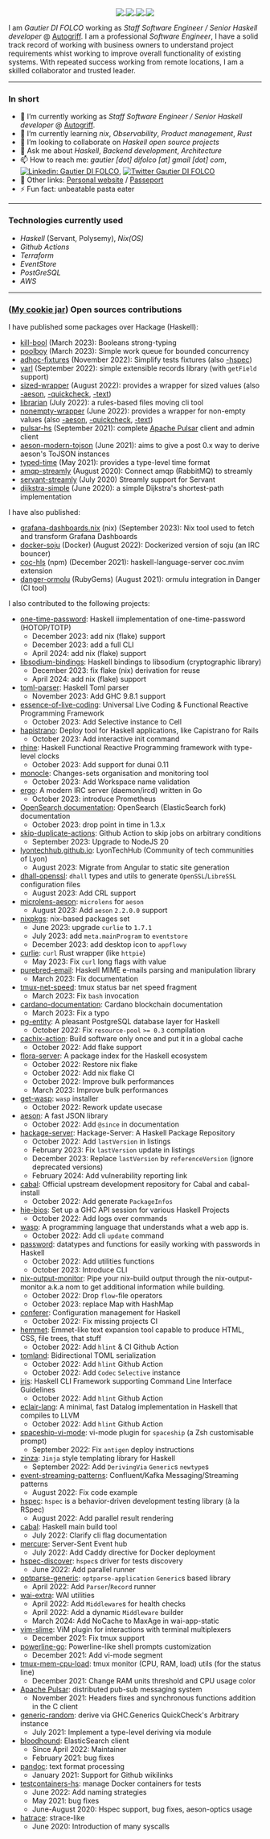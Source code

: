 <p align="center">
  <a href="https://github-readme-stats.vercel.app/api?username=blackheaven&show_icons=true&count_private=true&theme=slateorange&hide_border=true&hide=issues,contribs&bg_color=22272e">
    <img align="center" src="https://github-readme-stats.vercel.app/api?username=blackheaven&show_icons=true&count_private=true&theme=slateorange&hide_border=true&hide=issues,contribs&bg_color=22272e" />
  </a>
  <a href="https://github-readme-stats.vercel.app/api/top-langs/?username=blackheaven&layout=compact&hide_border=true&theme=slateorange&langs_count=10&hide=javascript,css,tex,html&bg_color=22272e">
    <img align="center" src="https://github-readme-stats.vercel.app/api/top-langs/?username=blackheaven&layout=compact&hide_border=true&theme=slateorange&langs_count=10&hide=javascript,css,tex,html&bg_color=22272e" />
  </a>
  <a href="https://github-readme-streak-stats.herokuapp.com?user=blackheaven&theme=slateorange&hide_border=true&background=22272e">
    <img align="center" src="https://github-readme-streak-stats.herokuapp.com?user=blackheaven&theme=slateorange&hide_border=true&background=22272e" />
  </a>
  <a href="https://github-profile-trophy.vercel.app/?username=blackheaven&theme=juicyfresh&column=3&row=2&no-frame=true">
    <img align="center" src="https://github-profile-trophy.vercel.app/?username=blackheaven&theme=juicyfresh&column=3&row=2&no-frame=true" />
  </a>
</p>

I am *Gautier DI FOLCO* working as *Staff Software Engineer / Senior Haskell developer* @ [Autogriff](https://github.com/Autogriff).
I am a professional *Software Engineer*, I have a solid track record of working with business owners to understand project requirements whist working to improve overall functionality of existing systems. With repeated success working from remote locations, I am a skilled collaborator and trusted leader. 

---

### In short

- 🔭 I’m currently working as *Staff Software Engineer / Senior Haskell developer* @ [Autogriff](https://github.com/Autogriff).
- 🌱 I’m currently learning *nix*, *Observability*, *Product management*, *Rust*
- 👯 I’m looking to collaborate on *Haskell open source projects*
- 💬 Ask me about *Haskell*, *Backend development*, *Architecture*
- 📫 How to reach me: *gautier [dot] difolco [at] gmail [dot] com*, [![Linkedin: Gautier DI FOLCO](https://img.shields.io/badge/-Gautier%20DI%20FOLCO-blue?style=flat-square&logo=Linkedin&logoColor=white&link=https://www.linkedin.com/in/gautier-di-folco/)](https://www.linkedin.com/in/gautier-di-folco/), [![Twitter Gautier DI FOLCO](https://img.shields.io/twitter/follow/gautier_difolco?style=social)](https://twitter.com/gautier_difolco)
- 🔗 Other links: [Personal website](https://gautier.difolco.dev/) / [Passeport](https://passeport.dev/p/5ed43656-147b-463f-99a6-5255a34cd03a)
- ⚡ Fun fact: unbeatable pasta eater

---

### Technologies currently used

 - *Haskell* (Servant, Polysemy), *Nix(OS)*
 - *Github Actions*
 - *Terraform*
 - *EventStore*
 - *PostGreSQL*
 - *AWS*

---

### ([My cookie jar](https://thewilliamkon.medium.com/david-goggins-the-cookie-jar-method-explained-fa2f6d586d50)) Open sources contributions

I have published some packages over Hackage (Haskell):

- [kill-bool](https://hackage.haskell.org/package/kill-bool) (March 2023): Booleans strong-typing
- [poolboy](https://hackage.haskell.org/package/poolboy) (March 2023): Simple work queue for bounded concurrency
- [adhoc-fixtures](https://hackage.haskell.org/package/adhoc-fixtures) (November 2022): Simplify tests fixtures (also [-hspec](https://hackage.haskell.org/package/adhoc-fixtures-hspec))
- [yarl](https://hackage.haskell.org/package/yarl) (September 2022): simple extensible records library (with `getField` support)
- [sized-wrapper](https://hackage.haskell.org/package/sized-wrapper) (August 2022): provides a wrapper for sized values (also [-aeson](https://hackage.haskell.org/package/sized-wrapper-aeson), [-quickcheck](https://hackage.haskell.org/package/sized-wrapper-quickcheck), [-text](https://hackage.haskell.org/package/sized-wrapper-text))
- [librarian](https://hackage.haskell.org/package/librarian) (July 2022): a rules-based files moving cli tool
- [nonempty-wrapper](https://hackage.haskell.org/package/nonempty-wrapper) (June 2022): provides a wrapper for non-empty values (also [-aeson](https://hackage.haskell.org/package/nonempty-wrapper-aeson), [-quickcheck](https://hackage.haskell.org/package/nonempty-wrapper-quickcheck), [-text](https://hackage.haskell.org/package/nonempty-wrapper-text))
- [pulsar-hs](https://github.com/hetchr/pulsar-hs) (September 2021): complete [Apache Pulsar](https://github.com/apache/pulsar) client and admin client
- [aeson-modern-tojson](https://hackage.haskell.org/package/aeson-modern-tojson) (June 2021): aims to give a post 0.x way to derive aeson's ToJSON instances
- [typed-time](https://hackage.haskell.org/package/typed-time) (May 2021): provides a type-level time format
- [amqp-streamly](https://hackage.haskell.org/package/amqp-streamly) (August 2020): Connect amqp (RabbitMQ) to streamly
- [servant-streamly](https://hackage.haskell.org/package/servant-streamly) (July 2020) Streamly support for Servant
- [dijkstra-simple](https://hackage.haskell.org/package/dijkstra-simple) (June 2020): a simple Dijkstra's shortest-path implementation

I have also published:

- [grafana-dashboards.nix](https://github.com/blackheaven/grafana-dashboards.nix) (nix) (September 2023): Nix tool used to fetch and transform Grafana Dashboards
- [docker-soju](https://github.com/blackheaven/docker-soju) (Docker) (August 2022): Dockerized version of soju (an IRC bouncer)
- [coc-hls](https://www.npmjs.com/package/coc-hls) (npm) (December 2021): haskell-language-server coc.nvim extension
- [danger-ormolu](https://rubygems.org/gems/danger-ormolu) (RubyGems) (August 2021): ormulu integration in Danger (CI tool)

I also contributed to the following projects:

- [one-time-password](https://github.com/haskell-cryptography/one-time-password): Haskell iimplementation of one-time-password (HOTOP/TOTP)
  - December 2023: add nix (flake) support
  - December 2023: add a full CLI
  - April 2024: add nix (flake) support
- [libsodium-bindings](https://github.com/haskell-cryptography/libsodium-bindings): Haskell bindings to libsodium (cryptographic library)
  - December 2023: fix flake (nix) derivation for reuse
  - April 2024: add nix (flake) support
- [toml-parser](https://github.com/glguy/toml-parser): Haskell Toml parser
  - November 2023: Add GHC 9.8.1 support
- [essence-of-live-coding](https://github.com/turion/essence-of-live-coding): Universal Live Coding & Functional Reactive Programming Framework
  - October 2023: Add Selective instance to Cell
- [hapistrano](https://github.com/stackbuilders/hapistrano): Deploy tool for Haskell applications, like Capistrano for Rails
  - October 2023: Add interactive init command
- [rhine](https://github.com/turion/rhine): Haskell Functional Reactive Programming framework with type-level clocks
  - October 2023: Add support for dunai 0.11
- [monocle](https://github.com/change-metrics/monocle): Changes-sets organisation and monitoring tool
  - October 2023: Add Workspace name validation
- [ergo](https://github.com/ergochat/ergo): A modern IRC server (daemon/ircd) written in Go
  - October 2023: introduce Prometheus
- [OpenSearch documentation](https://github.com/opensearch-project/documentation-website): OpenSearch (ElasticSearch fork) documentation
  - October 2023: drop point in time in 1.3.x
- [skip-duplicate-actions](https://github.com/blackheaven/skip-duplicate-actions): Github Action to skip jobs on arbitrary conditions
  - September 2023: Upgrade to NodeJS 20
- [lyontechhub.github.io](https://github.com/lyontechhub/lyontechhub.github.io): LyonTechHub (Community of tech communities of Lyon)
  - August 2023: Migrate from Angular to static site generation
- [dhall-openssl](https://github.com/jvanbruegge/dhall-openssl): `dhall` types and utils to generate `OpenSSL`/`LibreSSL` configuration files
  - August 2023: Add CRL support
- [microlens-aeson](https://github.com/fosskers/microlens-aeson): `microlens` for `aeson`
  - August 2023: Add `aeson` `2.2.0.0` support
- [nixpkgs](https://github.com/NixOS/nixpkgs): nix-based packages set
  - June 2023: upgrade `curlie` to `1.7.1`
  - July 2023: add `meta.mainProgram` to `eventstore`
  - December 2023: add desktop icon to `appflowy`
- [curlie](https://github.com/rs/curlie): `curl` Rust wrapper (like `httpie`)
  - May 2023: Fix `curl` long flags with value
- [purebred-email](https://github.com/purebred-mua/purebred-email): Haskell MIME e-mails parsing and manipulation library
  - March 2023: Fix documentation
- [tmux-net-speed](https://github.com/tmux-plugins/tmux-net-speed): tmux status bar net speed fragment
  - March 2023: Fix `bash` invocation
- [cardano-documentation](https://github.com/input-output-hk/cardano-documentation): Cardano blockchain documentation
  - March 2023: Fix a typo
- [pg-entity](https://github.com/tchoutri/pg-entity): A pleasant PostgreSQL database layer for Haskell
  - October 2022: Fix `resource-pool` `>= 0.3` compilation
- [cachix-action](https://github.com/cachix/cachix-action): Build software only once and put it in a global cache
  - October 2022: Add flake support
- [flora-server](https://github.com/flora-pm/flora-server): A package index for the Haskell ecosystem
  - October 2022: Restore nix flake
  - October 2022: Add nix flake CI
  - October 2022: Improve bulk performances
  - March 2023: Improve bulk performances
- [get-wasp](https://github.com/wasp-lang/get-wasp): `wasp` installer
  - October 2022: Rework update usecase
- [aeson](https://github.com/haskell/aeson): A fast JSON library
  - October 2022: Add `@since` in documentation
- [hackage-server](https://github.com/haskell/hackage-server): Hackage-Server: A Haskell Package Repository
  - October 2022: Add `lastVersion` in listings
  - February 2023: Fix `lastVersion` update in listings
  - December 2023: Replace `lastVersion` by `referenceVersion` (ignore deprecated versions)
  - February 2024: Add vulnerability reporting link
- [cabal](https://github.com/haskell/cabal): Official upstream development repository for Cabal and cabal-install
  - October 2022: Add generate `PackageInfos`
- [hie-bios](https://github.com/haskell/hie-bios): Set up a GHC API session for various Haskell Projects
  - October 2022: Add logs over commands
- [wasp](https://github.com/wasp-lang/wasp): A programming language that understands what a web app is.
  - October 2022: Add cli `update` command
- [password](https://github.com/cdepillabout/password): datatypes and functions for easily working with passwords in Haskell
  - October 2022: Add utilities functions
  - October 2023: Introduce CLI
- [nix-output-monitor](https://github.com/maralorn/nix-output-monitor): Pipe your nix-build output through the nix-output-monitor a.k.a nom to get additional information while building.
  - October 2022: Drop `flow`-file operators
  - October 2023: replace Map with HashMap
- [conferer](https://github.com/ludat/conferer): Configuration management for Haskell
  - October 2022: Fix missing projects CI
- [hemmet](https://github.com/astynax/hemmet): Emmet-like text expansion tool capable to produce HTML, CSS, file trees, that stuff
  - October 2022: Add `hlint` & CI Github Action
- [tomland](https://github.com/kowainik/tomland): Bidirectional TOML serialization
  - October 2022: Add `hlint` Github Action
  - October 2022: Add `Codec` `Selective` instance
- [iris](https://github.com/chshersh/iris): Haskell CLI Framework supporting Command Line Interface Guidelines
  - October 2022: Add `hlint` Github Action
- [eclair-lang](https://github.com/luc-tielen/eclair-lang): A minimal, fast Datalog implementation in Haskell that compiles to LLVM
  - October 2022: Add `hlint` Github Action
- [spaceship-vi-mode](https://github.com/spaceship-prompt/spaceship-vi-mode/): vi-mode plugin for `spaceship` (a Zsh customisable prompt)
  - September 2022: Fix `antigen` deploy instructions
- [zinza](https://hackage.haskell.org/package/zinza): `Jinja` style templating library for Haskell
  - September 2022: Add `DerivingVia` `Generic`s `newtype`s
- [event-streaming-patterns](https://github.com/confluentinc/event-streaming-patterns): Confluent/Kafka Messaging/Streaming patterns
  - August 2022: Fix code example
- [hspec](https://hackage.haskell.org/package/hspec): `hspec` is a behavior-driven development testing library (à la RSpec)
  - August 2022: Add parallel result rendering
- [cabal](https://github.com/haskell/cabal): Haskell main build tool
  - July 2022: Clarify cli flag documentation
- [mercure](https://mercure.rocks): Server-Sent Event hub
  - July 2022: Add Caddy directive for Docker deployment
- [hspec-discover](https://hackage.haskell.org/package/hspec-discover): `hspec`s driver for tests discovery
  - June 2022: Add parallel runner
- [optparse-generic](https://hackage.haskell.org/package/optparse-generic): `optparse-application` `Generic`s based library
  - April 2022: Add `Parser`/`Record` runner
- [wai-extra](https://hackage.haskell.org/package/wai-extra): WAI utilities
  - April 2022: Add `Middleware`s for health checks
  - April 2022: Add a dynamic `Middleware` builder
  - March 2024: Add NoCache to MaxAge in wai-app-static
- [vim-slime](https://github.com/jpalardy/vim-slime): ViM plugin for interactions with terminal multiplexers
  - December 2021: Fix tmux support
- [powerline-go](https://github.com/justjanne/powerline-go): Powerline-like shell prompts customization
  - December 2021: Add vi-mode segment
- [tmux-mem-cpu-load](https://github.com/thewtex/tmux-mem-cpu-load): tmux monitor (CPU, RAM, load) utils (for the status line)
  - December 2021: Change RAM units threshold and CPU usage color
- [Apache Pulsar](https://github.com/apache/pulsar): distributed pub-sub messaging system
  - November 2021: Headers fixes and synchronous functions addition in the C client
- [generic-random](https://hackage.haskell.org/package/generic-random): derive via GHC.Generics QuickCheck's Arbitrary instance
  - July 2021: Implement a type-level deriving via module
- [bloodhound](https://hackage.haskell.org/package/bloodhound): ElasticSearch client
  - Since April 2022: Maintainer
  - February 2021: bug fixes
- [pandoc](https://hackage.haskell.org/package/pandoc): text format processing
  - January 2021: Support for Github wikilinks
- [testcontainers-hs](https://hackage.haskell.org/package/testcontainers): manage Docker containers for tests
  - June 2022: Add naming strategies
  - May 2021: bug fixes
  - June-August 2020: Hspec support, bug fixes, aeson-optics usage
- [hatrace](https://github.com/nh2/hatrace): strace-like
  - June 2020: Introduction of many syscalls
